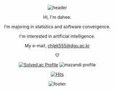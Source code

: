 <div align = center>
    
  ![header](https://capsule-render.vercel.app/api?type=Waving&color=0:DDA0DD,50:20B2AA,100:FFEBCD&height=90&section=header&text=&fontSize=0)
  
  
  
Hi, I'm dahee. 
    
I’m majoring in statistics and software convergence. 
    
I'm interested in artificial intelligence.  
    
My e-mail, chlek555@dgu.ac.kr 
    
♡
    
    
[![Solved.ac Profile](http://mazassumnida.wtf/api/generate_badge?boj=chlek555)](https://solved.ac/chlek555) ![mazandi profile](http://mazandi.herokuapp.com/api?handle=chlek555&theme=dark)
  
    
[![Hits](https://hits.seeyoufarm.com/api/count/incr/badge.svg?url=https%3A%2F%2Fgithub.com%2Fdaheeda&count_bg=%23FFB6C1&title_bg=%23000000&icon=github.svg&icon_color=%23FFB6C1&title=HITS&edge_flat=false)](https://hits.seeyoufarm.com)

    
![footer](https://capsule-render.vercel.app/api?type=Waving&color=0:FFEBCD,50:20B2AA,100:DDA0DD&height=90&section=footer&text=&fontSize=0)
